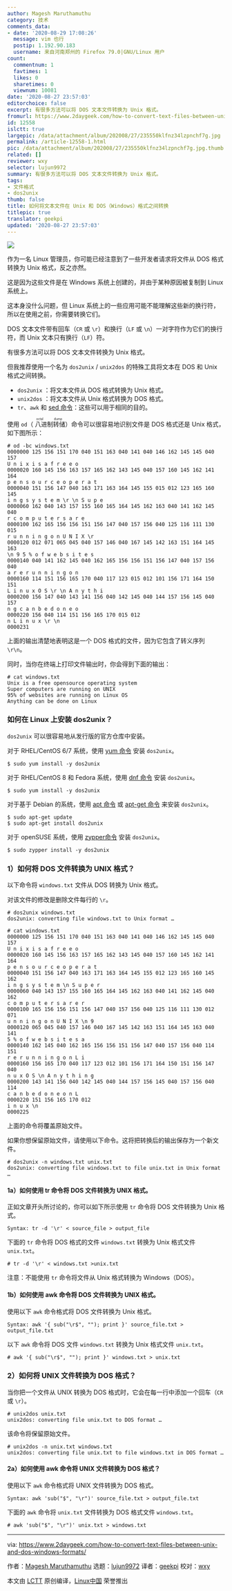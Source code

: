 ```yaml
---
author: Magesh Maruthamuthu
category: 技术
comments_data:
- date: '2020-08-29 17:08:26'
  message: vim 也行
  postip: 1.192.90.183
  username: 来自河南郑州的 Firefox 79.0|GNU/Linux 用户
count:
  commentnum: 1
  favtimes: 1
  likes: 0
  sharetimes: 0
  viewnum: 10081
date: '2020-08-27 23:57:03'
editorchoice: false
excerpt: 有很多方法可以将 DOS 文本文件转换为 Unix 格式。
fromurl: https://www.2daygeek.com/how-to-convert-text-files-between-unix-and-dos-windows-formats/
id: 12558
islctt: true
largepic: /data/attachment/album/202008/27/235550klfnz34lzpnchf7g.jpg
permalink: /article-12558-1.html
pic: /data/attachment/album/202008/27/235550klfnz34lzpnchf7g.jpg.thumb.jpg
related: []
reviewer: wxy
selector: lujun9972
summary: 有很多方法可以将 DOS 文本文件转换为 Unix 格式。
tags:
- 文件格式
- dos2unix
thumb: false
title: 如何将文本文件在 Unix 和 DOS（Windows）格式之间转换
titlepic: true
translator: geekpi
updated: '2020-08-27 23:57:03'
---
```


![](/data/attachment/album/202008/27/235550klfnz34lzpnchf7g.jpg)


作为一名 Linux 管理员，你可能已经注意到了一些开发者请求将文件从 DOS 格式转换为 Unix 格式，反之亦然。


这是因为这些文件是在 Windows 系统上创建的，并由于某种原因被复制到 Linux 系统上。


这本身没什么问题，但 Linux 系统上的一些应用可能不能理解这些新的换行符，所以在使用之前，你需要转换它们。


DOS 文本文件带有回车（`CR` 或 `\r`）和换行（`LF` 或 `\n`）一对字符作为它们的换行符，而 Unix 文本只有换行（`LF`）符。


有很多方法可以将 DOS 文本文件转换为 Unix 格式。


但我推荐使用一个名为 `dos2unix` / `unix2dos` 的特殊工具将文本在 DOS 和 Unix 格式之间转换。


* `dos2unix` ：将文本文件从 DOS 格式转换为 Unix 格式。
* `unix2dos` ：将文本文件从 Unix 格式转换为 DOS 格式。
* `tr`、`awk` 和 [sed 命令](https://www.2daygeek.com/linux-sed-to-find-and-replace-string-in-files/)：这些可以用于相同的目的。


使用 `od`（<ruby> 八进制转储 <rt>  octal dump </rt></ruby>）命令可以很容易地识别文件是 DOS 格式还是 Unix 格式，如下图所示：



```
# od -bc windows.txt
0000000 125 156 151 170 040 151 163 040 141 040 146 162 145 145 040 157
U n i x i s a f r e e o
0000020 160 145 156 163 157 165 162 143 145 040 157 160 145 162 141 164
p e n s o u r c e o p e r a t
0000040 151 156 147 040 163 171 163 164 145 155 015 012 123 165 160 145
i n g s y s t e m \r \n S u p e
0000060 162 040 143 157 155 160 165 164 145 162 163 040 141 162 145 040
r c o m p u t e r s a r e
0000100 162 165 156 156 151 156 147 040 157 156 040 125 116 111 130 015
r u n n i n g o n U N I X \r
0000120 012 071 065 045 040 157 146 040 167 145 142 163 151 164 145 163
\n 9 5 % o f w e b s i t e s
0000140 040 141 162 145 040 162 165 156 156 151 156 147 040 157 156 040
a r e r u n n i n g o n
0000160 114 151 156 165 170 040 117 123 015 012 101 156 171 164 150 151
L i n u x O S \r \n A n y t h i
0000200 156 147 040 143 141 156 040 142 145 040 144 157 156 145 040 157
n g c a n b e d o n e o
0000220 156 040 114 151 156 165 170 015 012
n L i n u x \r \n
0000231

```

上面的输出清楚地表明这是一个 DOS 格式的文件，因为它包含了转义序列 `\r\n`。


同时，当你在终端上打印文件输出时，你会得到下面的输出：



```
# cat windows.txt
Unix is a free opensource operating system
Super computers are running on UNIX
95% of websites are running on Linux OS
Anything can be done on Linux

```

### 如何在 Linux 上安装 dos2unix？


`dos2unix` 可以很容易地从发行版的官方仓库中安装。


对于 RHEL/CentOS 6/7 系统，使用 [yum 命令](https://www.2daygeek.com/linux-yum-command-examples-manage-packages-rhel-centos-systems/) 安装 `dos2unix`。



```
$ sudo yum install -y dos2unix

```

对于 RHEL/CentOS 8 和 Fedora 系统，使用 [dnf 命令](https://www.2daygeek.com/linux-dnf-command-examples-manage-packages-fedora-centos-rhel-systems/) 安装 `dos2unix`。



```
$ sudo yum install -y dos2unix

```

对于基于 Debian 的系统，使用 [apt 命令](https://www.2daygeek.com/apt-command-examples-manage-packages-debian-ubuntu-systems/) 或 [apt-get 命令](https://www.2daygeek.com/apt-get-apt-cache-command-examples-manage-packages-debian-ubuntu-systems/) 来安装 `dos2unix`。



```
$ sudo apt-get update
$ sudo apt-get install dos2unix

```

对于 openSUSE 系统，使用 [zypper命令](https://www.2daygeek.com/zypper-command-examples-manage-packages-opensuse-system/) 安装 `dos2unix`。



```
$ sudo zypper install -y dos2unix

```

### 1）如何将 DOS 文件转换为 UNIX 格式？


以下命令将 `windows.txt` 文件从 DOS 转换为 Unix 格式。


对该文件的修改是删除文件每行的 `\r`。



```
# dos2unix windows.txt
dos2unix: converting file windows.txt to Unix format …

```


```
# cat windows.txt
0000000 125 156 151 170 040 151 163 040 141 040 146 162 145 145 040 157
U n i x i s a f r e e o
0000020 160 145 156 163 157 165 162 143 145 040 157 160 145 162 141 164
p e n s o u r c e o p e r a t
0000040 151 156 147 040 163 171 163 164 145 155 012 123 165 160 145 162
i n g s y s t e m \n S u p e r
0000060 040 143 157 155 160 165 164 145 162 163 040 141 162 145 040 162
c o m p u t e r s a r e r
0000100 165 156 156 151 156 147 040 157 156 040 125 116 111 130 012 071
u n n i n g o n U N I X \n 9
0000120 065 045 040 157 146 040 167 145 142 163 151 164 145 163 040 141
5 % o f w e b s i t e s a
0000140 162 145 040 162 165 156 156 151 156 147 040 157 156 040 114 151
r e r u n n i n g o n L i
0000160 156 165 170 040 117 123 012 101 156 171 164 150 151 156 147 040
n u x O S \n A n y t h i n g
0000200 143 141 156 040 142 145 040 144 157 156 145 040 157 156 040 114
c a n b e d o n e o n L
0000220 151 156 165 170 012
i n u x \n
0000225

```

上面的命令将覆盖原始文件。


如果你想保留原始文件，请使用以下命令。这将把转换后的输出保存为一个新文件。



```
# dos2unix -n windows.txt unix.txt
dos2unix: converting file windows.txt to file unix.txt in Unix format …

```

#### 1a）如何使用 tr 命令将 DOS 文件转换为 UNIX 格式。


正如文章开头所讨论的，你可以如下所示使用 `tr` 命令将 DOS 文件转换为 Unix 格式。



```
Syntax: tr -d '\r' < source_file > output_file

```

下面的 `tr` 命令将 DOS 格式的文件 `windows.txt` 转换为 Unix 格式文件 `unix.txt`。



```
# tr -d '\r' < windows.txt >unix.txt

```

注意：不能使用 `tr` 命令将文件从 Unix 格式转换为 Windows（DOS）。


#### 1b）如何使用 awk 命令将 DOS 文件转换为 UNIX 格式。


使用以下 `awk` 命令格式将 DOS 文件转换为 Unix 格式。



```
Syntax: awk '{ sub("\r$", ""); print }' source_file.txt > output_file.txt

```

以下 `awk` 命令将 DOS 文件 `windows.txt` 转换为 Unix 格式文件 `unix.txt`。



```
# awk '{ sub("\r$", ""); print }' windows.txt > unix.txt

```

### 2）如何将 UNIX 文件转换为 DOS 格式？


当你把一个文件从 UNIX 转换为 DOS 格式时，它会在每一行中添加一个回车（`CR` 或 `\r`）。



```
# unix2dos unix.txt
unix2dos: converting file unix.txt to DOS format …

```

该命令将保留原始文件。



```
# unix2dos -n unix.txt windows.txt
unix2dos: converting file unix.txt to file windows.txt in DOS format …

```

#### 2a）如何使用 awk 命令将 UNIX 文件转换为 DOS 格式？


使用以下 `awk` 命令格式将 UNIX 文件转换为 DOS 格式。



```
Syntax: awk 'sub("$", "\r")' source_file.txt > output_file.txt

```

下面的 `awk` 命令将 `unix.txt` 文件转换为 DOS 格式文件 `windows.txt`。



```
# awk 'sub("$", "\r")' unix.txt > windows.txt

```



---


via: <https://www.2daygeek.com/how-to-convert-text-files-between-unix-and-dos-windows-formats/>


作者：[Magesh Maruthamuthu](https://www.2daygeek.com/author/magesh/) 选题：[lujun9972](https://github.com/lujun9972) 译者：[geekpi](https://github.com/geekpi) 校对：[wxy](https://github.com/wxy)


本文由 [LCTT](https://github.com/LCTT/TranslateProject) 原创编译，[Linux中国](https://linux.cn/) 荣誉推出